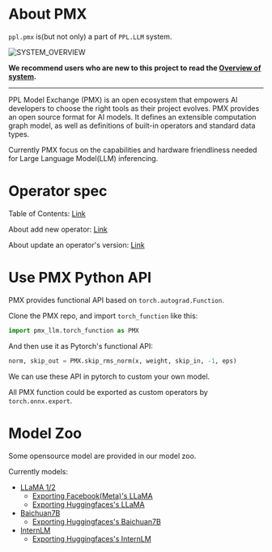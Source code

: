 # About PMX

`ppl.pmx` is(but not only) a part of `PPL.LLM` system.

![SYSTEM_OVERVIEW](https://github.com/openppl-public/ppl.nn.llm/blob/master/docs/system_overview.png)

**We recommend users who are new to this project to read the [Overview of system](https://github.com/openppl-public/ppl.nn.llm/blob/master/docs/system_overview.md).**

---

PPL Model Exchange (PMX) is an open ecosystem that empowers AI developers to choose the right tools as their project evolves. PMX provides an open source format for AI models. It defines an extensible computation graph model, as well as definitions of built-in operators and standard data types.

Currently PMX focus on the capabilities and hardware friendliness needed for Large Language Model(LLM) inferencing.

# Operator spec

Table of Contents: [Link](docs/OperatorsTOC.md)

About add new operator: [Link](docs/AddNewOp.md)

About update an operator's version: [Link](docs/UpdateOp.md)

# Use PMX Python API

PMX provides functional API based on `torch.autograd.Function`.

Clone the PMX repo, and import `torch_function` like this:

```python
import pmx_llm.torch_function as PMX
```

And then use it as Pytorch's functional API:

```python
norm, skip_out = PMX.skip_rms_norm(x, weight, skip_in, -1, eps)
```

We can use these API in pytorch to custom your own model.

All PMX function could be exported as custom operators by `torch.onnx.export`.

# Model Zoo

Some opensource model are provided in our model zoo.

Currently models:

- [LLaMA 1/2](model_zoo/llama)
    - [Exporting Facebook(Meta)'s LLaMA](model_zoo/llama/facebook)
    - [Exporting Huggingfaces's LLaMA](model_zoo/llama/huggingface)
- [Baichuan7B](model_zoo/baichuan)
    - [Exporting Huggingfaces's Baichuan7B](model_zoo/baichuan/huggingface)
- [InternLM](model_zoo/internlm)
    - [Exporting Huggingfaces's InternLM](model_zoo/internlm/huggingface)
